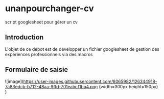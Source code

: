# unanpourchanger-cv
script googlesheet pour gérer un cv

## Introduction
L'objet de ce depot est de développer un fichier googlesheet de gestion des expériences professionnels via des macros

## Formulaire de saisie
![image](https://user-images.githubusercontent.com/8065982/126344918-7a83edcb-b712-48aa-9ffd-701eabcf1ba4.png  {width=300px height=150px} )
